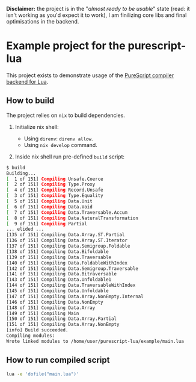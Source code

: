 **Disclaimer:** the project is in the "*almost ready to be usable*" state (read: it isn't working as you'd expect it to work), I am finilizing core libs and final optimisations in the backend.

# Example project for the purescript-lua

This project exists to demonstrate usage of the [PureScript compiler backend for Lua](https://github.com/Unisay/purescript-lua).

## How to build

The project relies on `nix` to build dependencies.

1. Initialize nix shell:  
    * Using `direnv`: `direnv allow`.
    * Using `nix develop` command.

2. Inside nix shell run pre-defined `build` script:

```sh
$ build
Building...
[  1 of 151] Compiling Unsafe.Coerce
[  2 of 151] Compiling Type.Proxy
[  4 of 151] Compiling Record.Unsafe
[  3 of 151] Compiling Type.Equality
[  5 of 151] Compiling Data.Unit
[  6 of 151] Compiling Data.Void
[  7 of 151] Compiling Data.Traversable.Accum
[  8 of 151] Compiling Data.NaturalTransformation
[  9 of 151] Compiling Partial
... elided ...
[135 of 151] Compiling Data.Array.ST.Partial
[136 of 151] Compiling Data.Array.ST.Iterator
[137 of 151] Compiling Data.Semigroup.Foldable
[138 of 151] Compiling Data.Bifoldable
[139 of 151] Compiling Data.Traversable
[140 of 151] Compiling Data.FoldableWithIndex
[142 of 151] Compiling Data.Semigroup.Traversable
[141 of 151] Compiling Data.Bitraversable
[143 of 151] Compiling Data.Unfoldable1
[144 of 151] Compiling Data.TraversableWithIndex
[145 of 151] Compiling Data.Unfoldable
[147 of 151] Compiling Data.Array.NonEmpty.Internal
[146 of 151] Compiling Data.NonEmpty
[148 of 151] Compiling Data.Array
[149 of 151] Compiling Main
[150 of 151] Compiling Data.Array.Partial
[151 of 151] Compiling Data.Array.NonEmpty
[info] Build succeeded.
Compiling modules:
Wrote linked modules to /home/user/purescript-lua/example/main.lua
```

## How to run compiled script

```sh
lua -e 'dofile("main.lua")'
```
